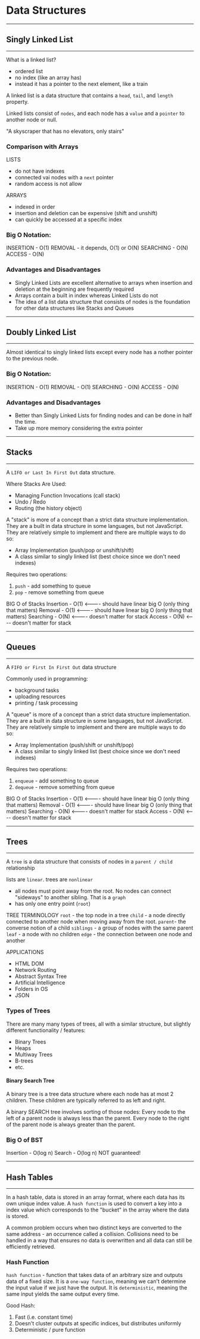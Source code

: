 # Data Structures

---

## Singly Linked List

---

What is a linked list?

- ordered list
- no index (like an array has)
- instead it has a pointer to the next element, like a train

A linked list is a data structure that contains a `head`, `tail`, and `length` property.

Linked lists consist of `nodes`, and each node has a `value` and a `pointer` to another node or null.

"A skyscraper that has no elevators, only stairs"

### Comparison with Arrays

LISTS

- do not have indexes
- connected vai nodes with a `next` pointer
- random access is not allow

ARRAYS

- indexed in order
- insertion and deletion can be expensive (shift and unshift)
- can quickly be accessed at a specific index

### Big O Notation:

INSERTION - O(1)
REMOVAL - it depends, O(1) or O(N)
SEARCHING - O(N)
ACCESS - O(N)

### Advantages and Disadvantages

- Singly Linked Lists are excellent alternative to arrays when insertion and deletion at the beginning are frequently required
- Arrays contain a built in index whereas Linked Lists do not
- The idea of a list data structure that consists of nodes is the foundation for other data structures like Stacks and Queues

---

## Doubly Linked List

---

Almost identical to singly linked lists except every node has a nother pointer to the previous node.

### Big O Notation:

INSERTION - O(1)
REMOVAL - O(1)
SEARCHING - O(N)
ACCESS - O(N)

### Advantages and Disadvantages

- Better than Singly Linked Lists for finding nodes and can be done in half the time.
- Take up more memory considering the extra pointer

---

## Stacks

---

A `LIFO or Last In First Out` data structure.

Where Stacks Are Used:

- Managing Function Invocations (call stack)
- Undo / Redo
- Routing (the history object)

A "stack" is more of a concept than a strict data structure implementation. They are a built in data structure in some languages, but not JavaScript. They are relatively simple to implement and there are multiple ways to do so:

- Array Implementation (push/pop or unshift/shift)
- A class similar to singly linked list (best choice since we don't need indexes)

Requires two operations:

1. `push` - add something to queue
2. `pop` - remove something from queue

BIG O of Stacks
Insertion - O(1) <---- should have linear big O (only thing that matters)
Removal - O(1) <---- should have linear big O (only thing that matters)
Searching - O(N) <---- doesn't matter for stack
Access - O(N) <---- doesn't matter for stack

---

## Queues

---

A `FIFO or First In First Out` data structure

Commonly used in programming:

- background tasks
- uploading resources
- printing / task processing

A "queue" is more of a concept than a strict data structure implementation. They are a built in data structure in some languages, but not JavaScript. They are relatively simple to implement and there are multiple ways to do so:

- Array Implementation (push/shift or unshift/pop)
- A class similar to singly linked list (best choice since we don't need indexes)

Requires two operations:

1. `enqueue` - add something to queue
2. `dequeue` - remove something from queue

BIG O of Stacks
Insertion - O(1) <---- should have linear big O (only thing that matters)
Removal - O(1) <---- should have linear big O (only thing that matters)
Searching - O(N) <---- doesn't matter for stack
Access - O(N) <---- doesn't matter for stack

---

## Trees

---

A `tree` is a data structure that consists of nodes in a `parent / child` relationship

lists are `linear`. trees are `nonlinear`

- all nodes must point away from the root. No nodes can connect "sideways" to another sibling. That is a `graph`
- has only one entry point (`root`)

TREE TERMINOLOGY
`root` - the top node in a tree
`child` - a node directly connected to another node when moving away from the root.
`parent`- the converse notion of a child
`siblings` - a group of nodes with the same parent
`leaf` - a node with no children
`edge` - the connection between one node and another

APPLICATIONS

- HTML DOM
- Network Routing
- Abstract Syntax Tree
- Artificial Intelligence
- Folders in OS
- JSON

### Types of Trees

There are many many types of trees, all with a similar structure, but slightly different functionality / features:

- Binary Trees
- Heaps
- Multiway Trees
- B-trees
- etc.

#### Binary Search Tree

A binary tree is a tree data structure where each node has at most 2 children. These children are typically referred to as left and right.

A binary SEARCH tree involves sorting of those nodes:
Every node to the left of a parent node is always less than the parent.
Every node to the right of the parent node is always greater than the parent.

### Big O of BST

Insertion - O(log n)
Search - O(log n)
NOT guaranteed!

---

## Hash Tables

---

In a hash table, data is stored in an array format, where each data has its own unique index value. A `hash function` is used to convert a key into a index value which corresponds to the "bucket" in the array where the data is stored.

A common problem occurs when two distinct keys are converted to the same address - an occurrence called a collision. Collisions need to be handled in a way that ensures no data is overwritten and all data can still be efficiently retrieved.

### Hash Function

`hash function` - function that takes data of an arbitrary size and outputs data of a fixed size. It is a `one-way function`, meaning we can't determine the input value if we just have the output. It is `deterministic`, meaning the same input yields the same output every time.

Good Hash:

1. Fast (i.e. constant time)
2. Doesn't cluster outputs at specific indices, but distributes uniformly
3. Deterministic / pure function
